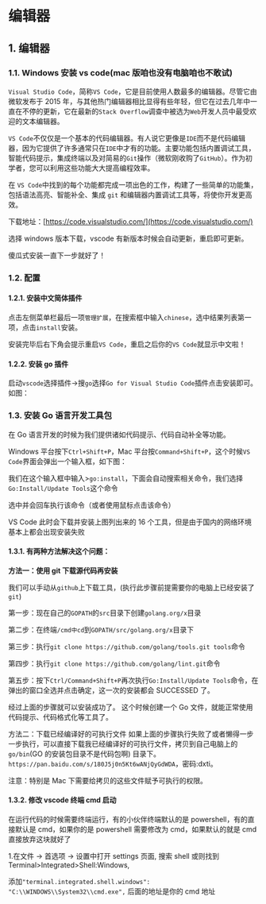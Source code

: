 # 编辑器

## 1. 编辑器

### 1.1. Windows 安装 vs code\(mac 版咱也没有电脑咱也不敢试\) <a id="windows-&#x5B89;&#x88C5;vs-codemac&#x7248;&#x54B1;&#x4E5F;&#x6CA1;&#x6709;&#x7535;&#x8111;&#x54B1;&#x4E5F;&#x4E0D;&#x6562;&#x8BD5;"></a>

`Visual Studio Code`，简称`VS Code`，它是目前使用人数最多的编辑器。尽管它由微软发布于 2015 年，与其他热门编辑器相比显得有些年轻，但它在过去几年中一直在不停的更新，它在最新的`Stack Overflow`调查中被选为`Web`开发人员中最受欢迎的文本编辑器。

`VS Code`不仅仅是一个基本的代码编辑器。有人说它更像是`IDE`而不是代码编辑器，因为它提供了许多通常只在`IDE`中才有的功能。主要功能包括内置调试工具，智能代码提示，集成终端以及对简易的`Git`操作（微软刚收购了`GitHub`）。作为初学者，您可以利用这些功能大大提高编程效率。

在 `VS Code`中找到的每个功能都完成一项出色的工作，构建了一些简单的功能集，包括语法高亮、智能补全、集成 `git` 和编辑器内置调试工具等，将使你开发更高效。

下载地址：[https://code.visualstudio.com/](https://code.visualstudio.com/)

选择 windows 版本下载，vscode 有新版本时候会自动更新，重启即可更新。

傻瓜式安装一直下一步就好了！

### 1.2. 配置 <a id="&#x914D;&#x7F6E;"></a>

#### 1.2.1. 安装中文简体插件 <a id="&#x5B89;&#x88C5;&#x4E2D;&#x6587;&#x7B80;&#x4F53;&#x63D2;&#x4EF6;"></a>

点击左侧菜单栏最后一项`管理扩展`，在搜索框中输入`chinese`，选中结果列表第一项，点击`install`安装。

安装完毕后右下角会提示重启`VS Code`，重启之后你的`VS Code`就显示中文啦！

#### 1.2.2. 安装 go 插件 <a id="&#x5B89;&#x88C5;go&#x63D2;&#x4EF6;"></a>

启动`vscode`选择插件-&gt;搜`go`选择`Go for Visual Studio Code`插件点击安装即可。如图：

### 1.3. 安装 Go 语言开发工具包 <a id="&#x5B89;&#x88C5;go&#x8BED;&#x8A00;&#x5F00;&#x53D1;&#x5DE5;&#x5177;&#x5305;"></a>

在 Go 语言开发的时候为我们提供诸如代码提示、代码自动补全等功能。

Windows 平台按下`Ctrl+Shift+P`，Mac 平台按`Command+Shift+P`，这个时候`VS Code`界面会弹出一个输入框，如下图：

我们在这个输入框中输入&gt;`go:install`，下面会自动搜索相关命令，我们选择`Go:Install/Update Tools`这个命令

选中并会回车执行该命令（或者使用鼠标点击该命令）

VS Code 此时会下载并安装上图列出来的 16 个工具，但是由于国内的网络环境基本上都会出现安装失败

#### 1.3.1. 有两种方法解决这个问题：

**方法一：使用 git 下载源代码再安装**

我们可以手动从`github`上下载工具，\(执行此步骤前提需要你的电脑上已经安装了`git`\)

第一步：现在自己的`GOPATH`的`src`目录下创建`golang.org/x`目录

第二步：在终端`/cmd中cd`到`GOPATH/src/golang.org/x`目录下

第三步：执行`git clone https://github.com/golang/tools.git tools`命令

第四步：执行`git clone https://github.com/golang/lint.git`命令

第五步：按下`Ctrl/Command+Shift+P`再次执行`Go:Install/Update Tools`命令，在弹出的窗口全选并点击确定，这一次的安装都会 SUCCESSED 了。

经过上面的步骤就可以安装成功了。 这个时候创建一个 Go 文件，就能正常使用代码提示、代码格式化等工具了。

方法二：下载已经编译好的可执行文件 如果上面的步骤执行失败了或者懒得一步一步执行，可以直接下载我已经编译好的可执行文件，拷贝到自己电脑上的 `go/bin`\(GO 的安装包目录不是代码包啊\) 目录下。 `https://pan.baidu.com/s/180J5j0n5Kt6wANjQyGdWDA`，密码:dxti。

注意：特别是 Mac 下需要给拷贝的这些文件赋予可执行的权限。

#### 1.3.2. 修改 vscode 终端 cmd 启动

在运行代码的时候需要终端运行，有的小伙伴终端默认的是 powershell，有的直接默认是 cmd，如果你的是 powershell 需要修改为 cmd，如果默认的就是 cmd 直接放弃这块就好了

1.在文件 -&gt; 首选项 -&gt; 设置中打开 settings 页面, 搜索 shell 或则找到 Terminal&gt;Integrated&gt;Shell:Windows,

添加`"terminal.integrated.shell.windows": "C:\\WINDOWS\\System32\\cmd.exe",` 后面的地址是你的 cmd 地址
